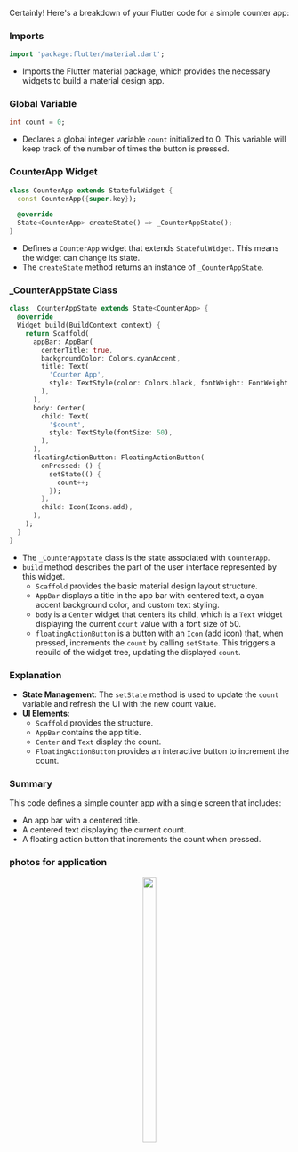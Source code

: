 Certainly! Here's a breakdown of your Flutter code for a simple counter app:

### Imports
```dart
import 'package:flutter/material.dart';
```
- Imports the Flutter material package, which provides the necessary widgets to build a material design app.

### Global Variable
```dart
int count = 0;
```
- Declares a global integer variable `count` initialized to 0. This variable will keep track of the number of times the button is pressed.

### CounterApp Widget
```dart
class CounterApp extends StatefulWidget {
  const CounterApp({super.key});

  @override
  State<CounterApp> createState() => _CounterAppState();
}
```
- Defines a `CounterApp` widget that extends `StatefulWidget`. This means the widget can change its state.
- The `createState` method returns an instance of `_CounterAppState`.

### _CounterAppState Class
```dart
class _CounterAppState extends State<CounterApp> {
  @override
  Widget build(BuildContext context) {
    return Scaffold(
      appBar: AppBar(
        centerTitle: true,
        backgroundColor: Colors.cyanAccent,
        title: Text(
          'Counter App',
          style: TextStyle(color: Colors.black, fontWeight: FontWeight.w400),
        ),
      ),
      body: Center(
        child: Text(
          '$count',
          style: TextStyle(fontSize: 50),
        ),
      ),
      floatingActionButton: FloatingActionButton(
        onPressed: () {
          setState(() {
            count++;
          });
        },
        child: Icon(Icons.add),
      ),
    );
  }
}
```
- The `_CounterAppState` class is the state associated with `CounterApp`.
- `build` method describes the part of the user interface represented by this widget.
  - `Scaffold` provides the basic material design layout structure.
  - `AppBar` displays a title in the app bar with centered text, a cyan accent background color, and custom text styling.
  - `body` is a `Center` widget that centers its child, which is a `Text` widget displaying the current `count` value with a font size of 50.
  - `floatingActionButton` is a button with an `Icon` (add icon) that, when pressed, increments the `count` by calling `setState`. This triggers a rebuild of the widget tree, updating the displayed `count`.

### Explanation
- **State Management**: The `setState` method is used to update the `count` variable and refresh the UI with the new count value.
- **UI Elements**: 
  - `Scaffold` provides the structure.
  - `AppBar` contains the app title.
  - `Center` and `Text` display the count.
  - `FloatingActionButton` provides an interactive button to increment the count.

### Summary
This code defines a simple counter app with a single screen that includes:
- An app bar with a centered title.
- A centered text displaying the current count.
- A floating action button that increments the count when pressed.

### photos for application

<p align = "center">
  <img src = "https://github.com/deeppatel2610/lab_five_theer/assets/156797002/8ed19083-9f19-4db0-9019-4f9368a96c9e" width=22% height=35%>
</p>
